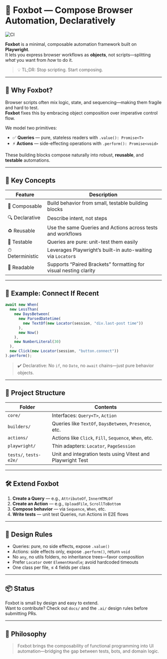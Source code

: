 # 🦊 Foxbot — Compose Browser Automation, Declaratively
![CI](https://github.com/andriyshevchenko/foxbot/actions/workflows/ci.yml/badge.svg)

**Foxbot** is a minimal, composable automation framework built on **Playwright**.  
It lets you express browser workflows as **objects**, not scripts—splitting _what_ you want from _how_ to do it.

> 💡 TL;DR: Stop scripting. Start composing.

---

## 🧠 Why Foxbot?

Browser scripts often mix logic, state, and sequencing—making them fragile and hard to test.  
**Foxbot** fixes this by embracing object composition over imperative control flow.

We model two primitives:

- ✅ **Queries** — pure, stateless readers with `.value(): Promise<T>`
- ⚡ **Actions** — side-effecting operations with `.perform(): Promise<void>`

These building blocks compose naturally into robust, **reusable**, and **testable** automations.

---

## 🧩 Key Concepts

| Feature        | Description                                                                 |
|----------------|-----------------------------------------------------------------------------|
| 🔁 Composable   | Build behavior from small, testable building blocks                         |
| 🔍 Declarative  | Describe intent, not steps                                                  |
| ♻️ Reusable     | Use the same Queries and Actions across tests and workflows                |
| 🧪 Testable     | Queries are pure: unit-test them easily                                     |
| ⏱ Deterministic | Leverages Playwright’s built-in auto-waiting via `Locator`s                |
| 📖 Readable     | Supports “Paired Brackets” formatting for visual nesting clarity            |

---

## 🚀 Example: Connect If Recent

```ts
await new When(
  new LessThan(
    new DaysBetween(
      new ParsedDatetime(
        new TextOf(new Locator(session, "div.last-post time"))
      ),
      new Now()
    ),
    new NumberLiteral(30)
  ),
  new Click(new Locator(session, "button.connect"))
).perform();
```
> ✔️ Declarative: No `if`, no `Date`, no `await` chains—just pure behavior objects.

---

## 📁 Project Structure

| Folder               | Contents                                                              |
|----------------------|-----------------------------------------------------------------------|
| `core/`              | Interfaces: `Query<T>`, `Action`                                      |
| `builders/`          | Queries like `TextOf`, `DaysBetween`, `Presence`, etc.                |
| `actions/`           | Actions like `Click`, `Fill`, `Sequence`, `When`, etc.                |
| `playwright/`        | Thin adapters: `Locator`, `PageSession`                               |
| `tests/`, `tests-e2e/` | Unit and integration tests using Vitest and Playwright Test        |

---

## 🛠️ Extend Foxbot

1. **Create a Query** — e.g., `AttributeOf`, `InnerHTMLOf`
2. **Create an Action** — e.g., `UploadFile`, `ScrollToBottom`
3. **Compose behavior** — via `Sequence`, `When`, etc.
4. **Write tests** — unit test Queries, run Actions in E2E flows

---

## 📏 Design Rules

- Queries: pure, no side effects, expose `.value()`
- Actions: side effects only, expose `.perform()`, return `void`
- No `any`, no utils folders, no inheritance trees—favor composition
- Prefer `Locator` over `ElementHandle`; avoid hardcoded timeouts
- One class per file, ≤ 4 fields per class

---

## 📦 Status

Foxbot is small by design and easy to extend.  
Want to contribute? Check out `docs/` and the `.ai/` design rules before submitting PRs.

---

## 💬 Philosophy

> Foxbot brings the composability of functional programming into UI automation—bridging the gap between tests, bots, and domain logic.
